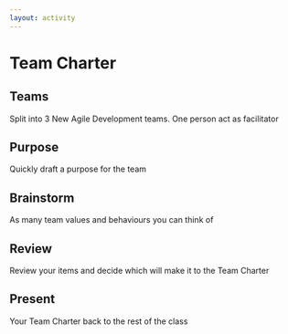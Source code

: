 ```yaml
---
layout: activity
---
```


# Team Charter

## Teams
Split into 3 New Agile Development teams. One person act as facilitator

## Purpose
Quickly draft a purpose for the team 


## Brainstorm
As many team values and behaviours you can think of


## Review
Review your items and decide which will make it to the Team Charter


## Present
Your Team Charter back to the rest of the class

